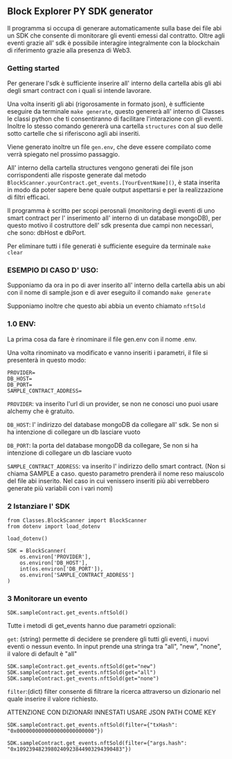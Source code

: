 ## Block Explorer PY SDK generator

Il programma si occupa di generare automaticamente sulla base dei file abi un SDK che consente di monitorare gli eventi emessi dal contratto.
Oltre agli eventi grazie all' sdk è possibile interagire integralmente con la blockchain di riferimento grazie alla presenza di Web3.

### Getting started

Per generare l'sdk è sufficiente inserire all' interno della cartella abis gli abi degli smart contract con i quali si intende lavorare.

Una volta inseriti gli abi (rigorosamente in formato json), è sufficiente eseguire da terminale  ```make generate```,
questo genererà all' interno di Classes le classi python che ti consentiranno di facilitare l'interazione con gli eventi. Inoltre lo stesso comando genererà una cartella ```structures``` con al suo delle sotto cartelle che si riferiscono agli abi inseriti.

Viene generato inoltre un file ```gen.env```, che deve essere compilato come verrà spiegato nel prossimo passaggio.

All' interno della cartella structures vengono generati dei file json corrispondenti alle risposte generate dal metodo ```BlockScanner.yourContract.get_events.[YourEventName]()```, è stata inserita in modo da poter sapere bene quale output aspettarsi e per la realizzazione di filtri efficaci.

Il programma è scritto per scopi perosnali (monitoring degli eventi di uno smart contract per l' inserimento all' interno di un database mongoDB), per questo motivo il costruttore dell' sdk presenta due campi non necessari, che sono: dbHost e dbPort.

Per eliminare tutti i file generati è sufficiente eseguire da terminale ```make clear```


### ESEMPIO DI CASO D' USO:

Supponiamo da ora in po di aver inserito all' interno della cartella abis un abi con il nome di sample.json e di aver eseguito il comando ```make generate```

Supponiamo inoltre che questo abi abbia un evento chiamato ```nftSold```

### 1.0 ENV:

La prima cosa da fare è rinominare il file gen.env con il nome .env.

Una volta rinominato va modificato e vanno inseriti i parametri, il file si presenterà in questo modo:

```
PROVIDER= 
DB_HOST= 
DB_PORT= 
SAMPLE_CONTRACT_ADDRESS= 
```

`PROVIDER`: va inserito l'url di un provider, se non ne conosci uno puoi usare alchemy che è gratuito.


`DB_HOST`: l' indirizzo del database mongoDB da collegare all' sdk. Se non si ha intenzione di collegare un db lasciare vuoto

`DB_PORT`: la porta del database mongoDB da collegare, Se non si ha intenzione di collegare un db lasciare vuoto

`SAMPLE_CONTRACT_ADDRESS`: va inserito l' indirizzo dello smart contract. (Non si chiama SAMPLE a caso. questo parametro prenderà il nome reso maiuscolo del file abi inserito. Nel caso in cui venissero inseriti più abi verrebbero generate più variabili con i vari nomi)

### 2 Istanziare l' SDK

```
from Classes.BlockScanner import BlockScanner
from dotenv import load_dotenv

load_dotenv()

SDK = BlockScanner(
    os.environ['PROVIDER'],
    os.environ['DB_HOST'],
    int(os.environ['DB_PORT']),
    os.environ['SAMPLE_CONTRACT_ADDRESS']
)
```

### 3 Monitorare un evento
```
SDK.sampleContract.get_events.nftSold()
```
Tutte i metodi di get_events hanno due parametri opzionali:

```get```: (string) permette di decidere se prendere gli tutti gli eventi, i nuovi eventi o nessun evento. In input prende una stringa tra "all", "new", "none", il valore di default è "all"
```
SDK.sampleContract.get_events.nftSold(get="new")
SDK.sampleContract.get_events.nftSold(get="all")
SDK.sampleContract.get_events.nftSold(get="none")
```

```filter```:(dict) filter consente di filtrare la ricerca attraverso un dizionario nel quale inserire il valore richiesto.

ATTENZIONE CON DIZIONARI INNESTATI USARE JSON PATH COME KEY

```
SDK.sampleContract.get_events.nftSold(filter={"txHash": "0x0000000000000000000000000"})

SDK.sampleContract.get_events.nftSold(filter={"args.hash": "0x1092394823980240923844903294390483"})
```


